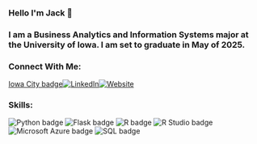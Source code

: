 ### Hello I'm Jack 👋

### I am a Business Analytics and Information Systems major at the University of Iowa. I am set to graduate in May of 2025. 

### Connect With Me:
[Iowa City badge](https://img.shields.io/static/v1?message=IA&logo=google-maps&labelColor=ffcd00&color=000000&logoColor=black&label=Iowa%20City&style=for-the-badge)[![LinkedIn][linkedin-badge]][linkedin-url][![Website][website-badge]][website-url]

[linkedin-badge]: https://img.shields.io/badge/LinkedIn-0077B5?style=flat&logo=linkedin&logoColor=white
[linkedin-url]: [https://www.linkedin.com/in/mike-olsen-b7b7821ba/](https://www.linkedin.com/in/jackgray2025/)
[website-badge]: https://img.shields.io/badge/Website-1F425F?style=flat
[website-url]: [https://www.michaelolsen.me/](https://jack-gray.me/)

### Skills:
![Python badge](https://img.shields.io/static/v1?message=Python&logo=Python&labelColor=3776AB&color=3776AB&logoColor=white&label=%20&style=for-the-badge) ![Flask badge](https://img.shields.io/static/v1?message=Flask&logo=Flask&logoColor=000&label&style=for-the-badge&color=f5f5f5) ![R badge](https://img.shields.io/static/v1?message=R%20programming&logo=R&logoColor=3776AB&label&style=for-the-badge&color=f5f5f5) ![R Studio badge](https://img.shields.io/static/v1?message=R%20Studio&logo=RStudio&labelColor=75AADB&color=75AADB&logoColor=white&label=%20&style=for-the-badge) ![Microsoft Azure badge](https://img.shields.io/static/v1?message=Azure&logo=Microsoft%20Azure&labelColor=0078D4&color=0078D4&logoColor=white&label=%20&style=for-the-badge) ![SQL badge](https://img.shields.io/static/v1?message=SQL&logo=database&labelColor=orange&color=orange&logoColor=white&label=%20&style=for-the-badge)


<!--
**Jack-A-Gray/Jack-A-Gray** is a ✨ _special_ ✨ repository because its `README.md` (this file) appears on your GitHub profile.

Here are some ideas to get you started:

- 🔭 I’m currently working on ...
- 🌱 I’m currently learning ...
- 👯 I’m looking to collaborate on ...
- 🤔 I’m looking for help with ...
- 💬 Ask me about ...
- 📫 How to reach me: ...
- 😄 Pronouns: ...
- ⚡ Fun fact: ...
-->
